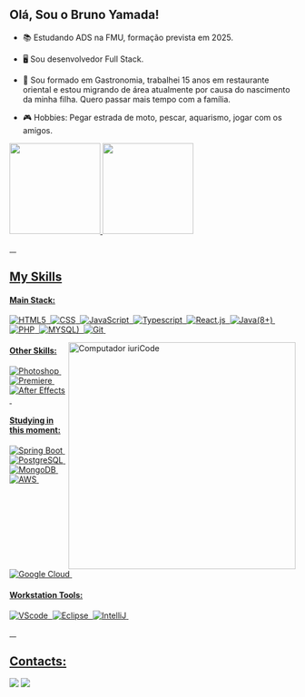 ## Olá, Sou o Bruno Yamada!

- 📚 Estudando ADS na FMU, formação prevista em 2025.
- 🖥️ Sou desenvolvedor Full Stack.
- 🤵 Sou formado em Gastronomia, trabalhei 15 anos em restaurante oriental e estou migrando de área atualmente por causa do nascimento da minha filha. Quero passar mais tempo com a família.

- 🎮 Hobbies: Pegar estrada de moto, pescar, aquarismo, jogar com os amigos.

<div>
<a href="https://github.com/yamadabruno">
<img loading="lazy" height="160em" src="https://github-readme-stats.vercel.app/api/top-langs/?username=yamadabruno&layout=compact&langs_count=7&theme=tokyonight"/>
<img loading="lazy" height="160em" src="https://github-readme-stats.vercel.app/api?username=yamadabruno&show_icons=true&theme=tokyonight&include_all_commits=true&count_private=true"/>
</div>

 &nbsp;
 &nbsp;



## My Skills

#### Main Stack:

![HTML5](https://img.shields.io/badge/HTML5-E34F26?style=for-the-badge&logo=html5&logoColor=white)&nbsp;
![CSS](https://img.shields.io/badge/CSS3-1572B6?style=for-the-badge&logo=css3&logoColor=white)&nbsp;
![JavaScript](https://img.shields.io/badge/JavaScript-F7DF1E?style=for-the-badge&logo=javascript&logoColor=black)&nbsp;
![Typescript](https://img.shields.io/badge/TypeScript-007ACC?style=for-the-badge&logo=typescript&logoColor=white)&nbsp;
![React.js](https://img.shields.io/badge/React-20232A?style=for-the-badge&logo=react&logoColor=61DAFB)&nbsp;
![Java(8+)](https://img.shields.io/badge/Java-ED8B00?style=for-the-badge&logo=openjdk&logoColor=white)&nbsp;
![PHP](https://img.shields.io/badge/PHP-777BB4?style=for-the-badge&logo=php&logoColor=white)&nbsp;
![MYSQL)](https://img.shields.io/badge/MySQL-005C84?style=for-the-badge&logo=mysql&logoColor=white)&nbsp;
![Git](https://img.shields.io/badge/GIT-E44C30?style=for-the-badge&logo=git&logoColor=white)&nbsp;


<img src="https://raw.githubusercontent.com/MicaelliMedeiros/micaellimedeiros/master/image/computer-illustration.png" min-width="400px" max-width="400px" width="400px" align="right" alt="Computador iuriCode">

#### Other Skills:

![Photoshop](https://aleen42.github.io/badges/src/photoshop.svg)&nbsp;
![Premiere](https://aleen42.github.io/badges/src/premiere.svg)&nbsp;
![After Effects](https://aleen42.github.io/badges/src/after_effects.svg)&nbsp;


#### Studying in this moment:

![Spring Boot](https://img.shields.io/badge/Spring-6DB33F?style=for-the-badge&logo=spring&logoColor=white)&nbsp;
![PostgreSQL](https://img.shields.io/badge/PostgreSQL-316192?style=for-the-badge&logo=postgresql&logoColor=white)&nbsp;
![MongoDB](https://img.shields.io/badge/MongoDB-4EA94B?style=for-the-badge&logo=mongodb&logoColor=white)&nbsp;
![AWS](https://img.shields.io/badge/Amazon_AWS-FF9900?style=for-the-badge&logo=amazonaws&logoColor=white)&nbsp;
![Google Cloud](https://img.shields.io/badge/Google_Cloud-4285F4?style=for-the-badge&logo=google-cloud&logoColor=white)&nbsp;


#### Workstation Tools:

![VScode](https://img.shields.io/badge/vscode-4285F4?style=for-the-badge&logo=vscode&logoColor=white)&nbsp;
![Eclipse](	https://img.shields.io/badge/Eclipse-2C2255?style=for-the-badge&logo=eclipse&logoColor=white)&nbsp;
![IntelliJ](https://img.shields.io/badge/IntelliJ_IDEA-000000.svg?style=for-the-badge&logo=intellij-idea&logoColor=white)&nbsp;

&nbsp;
&nbsp;

## Contacts:

<div> 

<a href = "mailto:bruno.mizuki.yamada@gmail.com"> <img src="https://img.shields.io/badge/-Gmail-%23333?style=for-the-badge&logo=gmail&logoColor=white" target="_blank"></a>
<a href="https://www.linkedin.com/in/yamadabruno/" target="_blank"><img src="https://img.shields.io/badge/-LinkedIn-%230077B5?style=for-the-badge&logo=linkedin&logoColor=white"  target="_blank"></a>  
</div>&nbsp;&nbsp;


